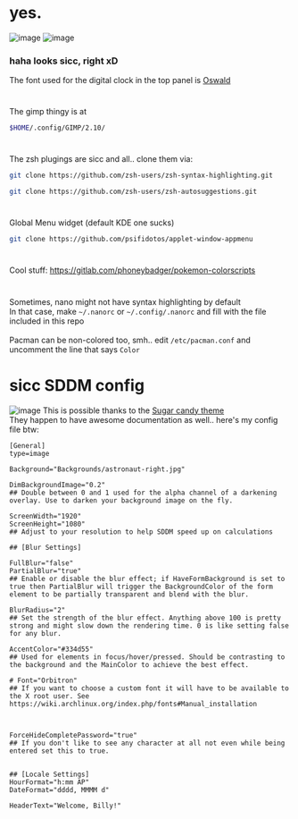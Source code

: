 # yes.

<!---![image](https://user-images.githubusercontent.com/64155209/147652622-ea27ccee-03a7-4846-ad0d-1e88e215cd8a.png)--->
![image](https://user-images.githubusercontent.com/64155209/167782972-710a59e5-96d1-4188-a292-7a0aad7b4403.png)
![image](https://user-images.githubusercontent.com/64155209/167783477-eaccf80d-2b74-4641-a312-d84937e58e22.png)

### haha looks sicc, right xD
The font used for the digital clock in the top panel is [Oswald](https://fonts.google.com/specimen/Oswald)


#
The gimp thingy is at
```sh
$HOME/.config/GIMP/2.10/
```

#
The zsh plugings are sicc and all.. clone them via:</br>
```sh
git clone https://github.com/zsh-users/zsh-syntax-highlighting.git
```

```sh
git clone https://github.com/zsh-users/zsh-autosuggestions.git
```

#
Global Menu widget (default KDE one sucks)
```sh
git clone https://github.com/psifidotos/applet-window-appmenu
```

#
Cool stuff: https://gitlab.com/phoneybadger/pokemon-colorscripts

#
Sometimes, nano might not have syntax highlighting by default</br>
In that case, make `~/.nanorc` or `~/.config/.nanorc` and fill with the file included in this repo</br></br>
Pacman can be non-colored too, smh..
edit `/etc/pacman.conf` and uncomment the line that says `Color`

# sicc SDDM config
![image](https://user-images.githubusercontent.com/64155209/147652794-8ff09543-2c43-4dfe-81ea-28f694fd5a2c.png)
This is possible thanks to the [Sugar candy theme](https://www.pling.com/p/1312658)</br>
They happen to have awesome documentation as well.. here's my config file btw:
```properties
[General]
type=image

Background="Backgrounds/astronaut-right.jpg"

DimBackgroundImage="0.2"
## Double between 0 and 1 used for the alpha channel of a darkening overlay. Use to darken your background image on the fly.

ScreenWidth="1920"
ScreenHeight="1080"
## Adjust to your resolution to help SDDM speed up on calculations

## [Blur Settings]

FullBlur="false"
PartialBlur="true"
## Enable or disable the blur effect; if HaveFormBackground is set to true then PartialBlur will trigger the BackgroundColor of the form element to be partially transparent and blend with the blur.

BlurRadius="2"
## Set the strength of the blur effect. Anything above 100 is pretty strong and might slow down the rendering time. 0 is like setting false for any blur.

AccentColor="#334d55"
## Used for elements in focus/hover/pressed. Should be contrasting to the background and the MainColor to achieve the best effect.

# Font="Orbitron"
## If you want to choose a custom font it will have to be available to the X root user. See https://wiki.archlinux.org/index.php/fonts#Manual_installation



ForceHideCompletePassword="true"
## If you don't like to see any character at all not even while being entered set this to true.


## [Locale Settings]
HourFormat="h:mm AP"
DateFormat="dddd, MMMM d"

HeaderText="Welcome, Billy!"
```

